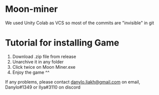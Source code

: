 # Moon-miner


We used Unity Colab as VCS so most of the commits are "invisible" in git

# Tutorial for installing Game

1) Download .zip file from release
2) Unarchive it in any folder  
3) Click twice on Moon Miner.exe
4) Enjoy the game ^^

If any problems, please contact danylo.liakh@gmail.com on email, Danylo#1349 or Ilya#3110 on discord
